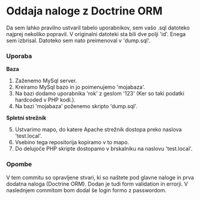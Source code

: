 <h1>Oddaja naloge z Doctrine ORM</h1>

Da sem lahko pravilno ustvaril tabelo uporabnikov, sem vašo .sql datoteko najprej nekoliko popravil. 
V originalni datoteki sta bili dve polji 'id'. Enega sem izbrisal. Datoteko sem nato preimenoval v 'dump.sql'.

<h3>Uporaba</h3>

<strong>Baza</strong>

1. Zaženemo MySql server.
2. Kreiramo MySql bazo in jo poimenujemo 'mojabaza'.
3. Na bazi dodamo uporabnika 'rok' z geslom '123' (Ker so taki podatki hardcoded v PHP kodi.).
4. Na bazi 'mojabaza' poženemo skripto 'dump.sql'.

<strong>Spletni strežnik</strong>

5. Ustvarimo mapo, do katere Apache strežnik dostopa preko naslova 'test.local'.
6. Vsebino tega repositorija kopiramo v to mapo.
7. Do delujoče PHP skripte dostopamo v brskalniku na naslovu 'test.local'.

<h3>Opombe</h3>

V tem commitu so opravljene stvari, ki so naštete pod glavne naloge in prva dodatna naloga (Doctrine ORM).
Dodan je tudi form validation in errorji.
V naslednjem commitom bom dodal še login formo z passwordom.

